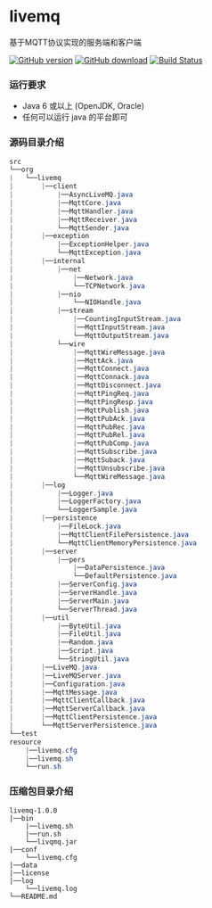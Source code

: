 # livemq

基于MQTT协议实现的服务端和客户端



[![GitHub version](https://img.shields.io/badge/release-v1.0.0-blue.svg)](https://github.com/xinxisimple/livemq/releases)
[![GitHub download](https://img.shields.io/badge/downloads-10k-green.svg)](https://github.com/xinxisimple/livemq/releases)
[![Build Status](https://img.shields.io/badge/platform-android%20%7C%20win--32%20%7C%20win--64%20%7C%20linux--64-lightgrey.svg)](https://github.com/xinxisimple/livemq/releases)



### 运行要求

- Java 6 或以上 (OpenJDK, Oracle)
- 任何可以运行 java 的平台即可



### 源码目录介绍

```java
src
└──org
|	└──livemq
|		|──client
|			|──AsyncLiveMQ.java
|			|──MqttCore.java
|			|──MqttHandler.java
|			|──MqttReceiver.java
|			└──MqttSender.java
|		|──exception
|			|──ExceptionHelper.java
|			└──MqttException.java
|		|──internal
|			|──net
|				|──Network.java
|				└──TCPNetwork.java
|			|──nio
|				└──NIOHandle.java
|			|──stream
|				|──CountingInputStream.java
|				|──MqttInputStream.java
|				└──MqttOutputStream.java
|			└──wire
|				|──MqttWireMessage.java
|				|──MqttAck.java
|				|──MqttConnect.java
|				|──MqttConnack.java
|				|──MqttDisconnect.java
|				|──MqttPingReq.java
|				|──MqttPingResp.java
|				|──MqttPublish.java
|				|──MqttPubAck.java
|				|──MqttPubRec.java
|				|──MqttPubRel.java
|				|──MqttPubComp.java
|				|──MqttSubscribe.java
|				|──MqttSuback.java
|				|──MqttUnsubscribe.java
|				└──MqttWireMessage.java
|		|──log
|			|──Logger.java
|			|──LoggerFactory.java
|			└──LoggerSample.java
|		|──persistence
|			|──FileLock.java
|			|──MqttClientFilePersistence.java
|			└──MqttClientMemoryPersistence.java
|		|──server
|			|──pers
|				|──DataPersistence.java
|				└──DefaultPersistence.java
|			|──ServerConfig.java
|			|──ServerHandle.java
|			|──ServerMain.java
|			└──ServerThread.java
|		|──util
|			|──ByteUtil.java
|			|──FileUtil.java
|			|──Random.java
|			|──Script.java
|			└──StringUtil.java
|		|──LiveMQ.java
|		|──LiveMQServer.java
|		|──Configuration.java
|		|──MqttMessage.java
|		|──MqttClientCallback.java
|		|──MqttServerCallback.java
|		|──MqttClientPersistence.java
|		└──MqttServerPersistence.java
└──test
resource
	|──livemq.cfg
	|──livemq.sh
	└──run.sh
```

### 压缩包目录介绍

```
livemq-1.0.0
|──bin
	|──livemq.sh
	|──run.sh
	└──livqmq.jar
|──conf
	└──livemq.cfg
|──data
|──license
|──log
	└──livemq.log
└──README.md
```



